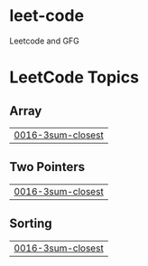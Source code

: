 # leet-code
Leetcode and GFG

<!---LeetCode Topics Start-->
# LeetCode Topics
## Array
|  |
| ------- |
| [0016-3sum-closest](https://github.com/kavin0807/leet-code/tree/master/0016-3sum-closest) |
## Two Pointers
|  |
| ------- |
| [0016-3sum-closest](https://github.com/kavin0807/leet-code/tree/master/0016-3sum-closest) |
## Sorting
|  |
| ------- |
| [0016-3sum-closest](https://github.com/kavin0807/leet-code/tree/master/0016-3sum-closest) |
<!---LeetCode Topics End-->